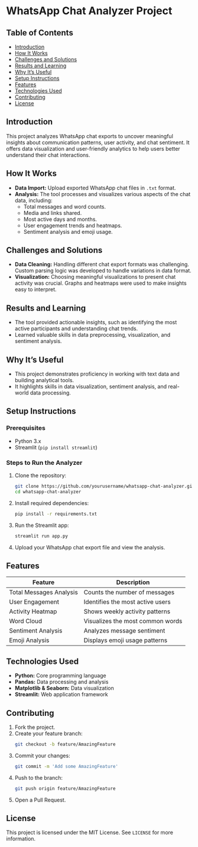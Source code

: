 # WhatsApp Chat Analyzer Project

## Table of Contents
- [Introduction](#introduction)
- [How It Works](#how-it-works)
- [Challenges and Solutions](#challenges-and-solutions)
- [Results and Learning](#results-and-learning)
- [Why It’s Useful](#why-its-useful)
- [Setup Instructions](#setup-instructions)
- [Features](#features)
- [Technologies Used](#technologies-used)
- [Contributing](#contributing)
- [License](#license)

## Introduction
This project analyzes WhatsApp chat exports to uncover meaningful insights about communication patterns, user activity, and chat sentiment. It offers data visualization and user-friendly analytics to help users better understand their chat interactions.

## How It Works
- **Data Import:** Upload exported WhatsApp chat files in `.txt` format.
- **Analysis:** The tool processes and visualizes various aspects of the chat data, including:
  - Total messages and word counts.
  - Media and links shared.
  - Most active days and months.
  - User engagement trends and heatmaps.
  - Sentiment analysis and emoji usage.

## Challenges and Solutions
- **Data Cleaning:** Handling different chat export formats was challenging. Custom parsing logic was developed to handle variations in data format.
- **Visualization:** Choosing meaningful visualizations to present chat activity was crucial. Graphs and heatmaps were used to make insights easy to interpret.

## Results and Learning
- The tool provided actionable insights, such as identifying the most active participants and understanding chat trends.
- Learned valuable skills in data preprocessing, visualization, and sentiment analysis.

## Why It’s Useful
- This project demonstrates proficiency in working with text data and building analytical tools.
- It highlights skills in data visualization, sentiment analysis, and real-world data processing.

## Setup Instructions

### Prerequisites
- Python 3.x
- Streamlit (`pip install streamlit`)

### Steps to Run the Analyzer
1. Clone the repository:
   ```bash
   git clone https://github.com/yourusername/whatsapp-chat-analyzer.git
   cd whatsapp-chat-analyzer
   ```
2. Install required dependencies:
   ```bash
   pip install -r requirements.txt
   ```
3. Run the Streamlit app:
   ```bash
   streamlit run app.py
   ```
4. Upload your WhatsApp chat export file and view the analysis.

## Features
| Feature                      | Description                                     |
|------------------------------|-------------------------------------------------|
| Total Messages Analysis      | Counts the number of messages                  |
| User Engagement              | Identifies the most active users               |
| Activity Heatmap             | Shows weekly activity patterns                 |
| Word Cloud                   | Visualizes the most common words               |
| Sentiment Analysis           | Analyzes message sentiment                     |
| Emoji Analysis               | Displays emoji usage patterns                  |

## Technologies Used
- **Python:** Core programming language
- **Pandas:** Data processing and analysis
- **Matplotlib & Seaborn:** Data visualization
- **Streamlit:** Web application framework

## Contributing
1. Fork the project.
2. Create your feature branch:
   ```bash
   git checkout -b feature/AmazingFeature
   ```
3. Commit your changes:
   ```bash
   git commit -m 'Add some AmazingFeature'
   ```
4. Push to the branch:
   ```bash
   git push origin feature/AmazingFeature
   ```
5. Open a Pull Request.

## License
This project is licensed under the MIT License. See `LICENSE` for more information.

